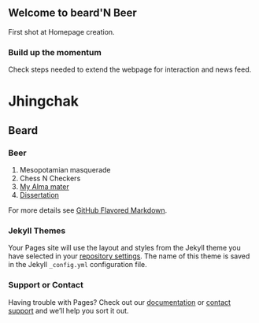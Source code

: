 ## Welcome to beard'N Beer

First shot at Homepage creation.


### Build up the momentum
Check steps needed to extend the webpage for interaction and news feed.

# Jhingchak
## Beard
### Beer

1. Mesopotamian masquerade
2. Chess N Checkers
3. [My Alma mater](https://www.lsm.uni-wuppertal.de/de/alumni/dr-ing-chethan-mohan-kumar.html) 
4. [Dissertation](https://www.shaker.de/de/content/catalogue/index.asp?lang=de&ID=8&ISBN=978-3-8440-6635-7&search=yes) 

For more details see [GitHub Flavored Markdown](https://guides.github.com/features/mastering-markdown/).

### Jekyll Themes

Your Pages site will use the layout and styles from the Jekyll theme you have selected in your [repository settings](https://github.com/beardNBeer/homepage/settings). The name of this theme is saved in the Jekyll `_config.yml` configuration file.

### Support or Contact

Having trouble with Pages? Check out our [documentation](https://help.github.com/categories/github-pages-basics/) or [contact support](https://github.com/contact) and we’ll help you sort it out.
